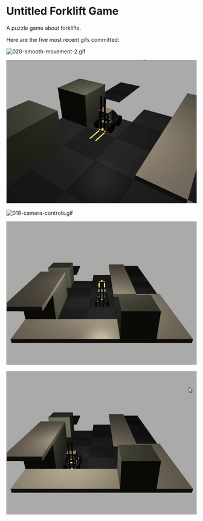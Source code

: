 # Untitled Forklift Game
A puzzle game about forklifts.

Here are the five most recent gifs committed:

![020-smooth-movement-2.gif](gifs/020-smooth-movement-2.gif?raw=true "020-smooth-movement-2")

![019-smooth-movement.gif](gifs/019-smooth-movement.gif?raw=true "019-smooth-movement")

![018-camera-controls.gif](gifs/018-camera-controls.gif?raw=true "018-camera-controls")

![017-rotating.gif](gifs/017-rotating.gif?raw=true "017-rotating")

![016-pusing-and-pulling.gif](gifs/016-pusing-and-pulling.gif?raw=true "016-pusing-and-pulling")
